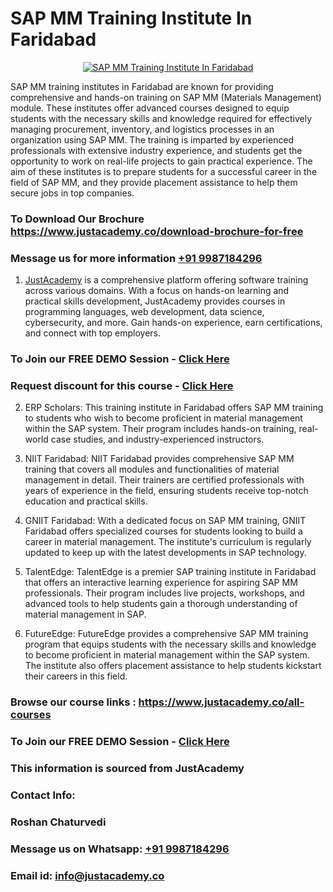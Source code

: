# SAP MM Training Institute In Faridabad

<p align="center">
  <a href="https://justacademy.co/course-detail/sap-mm-training">
    <img src="https://justacademy.co/storage2/course_image/1709190408_course_image.webp" alt="SAP MM Training Institute In Faridabad">
  </a>
</p>


SAP MM training institutes in Faridabad are known for providing comprehensive and hands-on training on SAP MM (Materials Management) module. These institutes offer advanced courses designed to equip students with the necessary skills and knowledge required for effectively managing procurement, inventory, and logistics processes in an organization using SAP MM. The training is imparted by experienced professionals with extensive industry experience, and students get the opportunity to work on real-life projects to gain practical experience. The aim of these institutes is to prepare students for a successful career in the field of SAP MM, and they provide placement assistance to help them secure jobs in top companies.
### To Download Our Brochure https://www.justacademy.co/download-brochure-for-free
### Message us for more information [+91 9987184296](https://api.whatsapp.com/send?phone=919987184296)

1) [JustAcademy](https://justacademy.co?utm_source=socialmedia&utm_medium=linkedin) is a comprehensive platform offering software training across various domains. With a focus on hands-on learning and practical skills development, JustAcademy provides courses in programming languages, web development, data science, cybersecurity, and more. Gain hands-on experience, earn certifications, and connect with top employers.

### To Join our FREE DEMO Session - [Click Here](https://www.justacademy.co/register-for-course-demo/)
### Request discount for this course - [Click Here](https://justacademy.co/contact-us/)

2) ERP Scholars:
This training institute in Faridabad offers SAP MM training to students who wish to become proficient in material management within the SAP system. Their program includes hands-on training, real-world case studies, and industry-experienced instructors.

3) NIIT Faridabad:
NIIT Faridabad provides comprehensive SAP MM training that covers all modules and functionalities of material management in detail. Their trainers are certified professionals with years of experience in the field, ensuring students receive top-notch education and practical skills.

4) GNIIT Faridabad:
With a dedicated focus on SAP MM training, GNIIT Faridabad offers specialized courses for students looking to build a career in material management. The institute's curriculum is regularly updated to keep up with the latest developments in SAP technology.

5) TalentEdge:
TalentEdge is a premier SAP training institute in Faridabad that offers an interactive learning experience for aspiring SAP MM professionals. Their program includes live projects, workshops, and advanced tools to help students gain a thorough understanding of material management in SAP.

6) FutureEdge:
FutureEdge provides a comprehensive SAP MM training program that equips students with the necessary skills and knowledge to become proficient in material management within the SAP system. The institute also offers placement assistance to help students kickstart their careers in this field.

### Browse our course links : https://www.justacademy.co/all-courses 
### To Join our FREE DEMO Session - [Click Here](https://www.justacademy.co/register-for-course-demo)


### This information is sourced from JustAcademy
### Contact Info:
### Roshan Chaturvedi
### Message us on Whatsapp: [+91 9987184296](https://api.whatsapp.com/send?phone=919987184296)
### Email id: [info@justacademy.co](mailto:info@justacademy.co)
                    